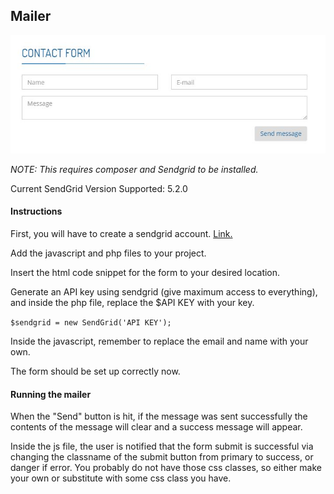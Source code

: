## Mailer

![](form.JPG)

*NOTE: This requires composer and Sendgrid to be installed.*

Current SendGrid Version Supported: 5.2.0

#### Instructions

First, you will have to create a sendgrid account. [Link.](https://sendgrid.com/)

Add the javascript and php files to your project. 

Insert the html code snippet for the form to your desired location. 

Generate an API key using sendgrid (give maximum access to everything), and inside the php file, replace the $API KEY with your key. 

`$sendgrid = new SendGrid('API KEY');`

Inside the javascript, remember to replace the email and name with your own. 

The form should be set up correctly now.

#### Running the mailer

When the "Send" button is hit, if the message was sent successfully the contents of the message will clear and a success message will appear.

Inside the js file, the user is notified that the form submit is successful via changing the classname of the submit button from primary to success, or danger if error. 
You probably do not have those css classes, so either make your own or substitute with some css class you have.

